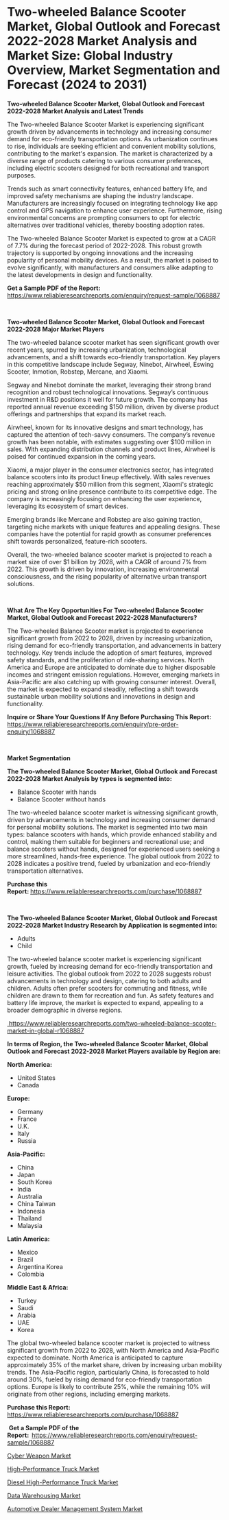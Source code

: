 <p><h1>Two-wheeled Balance Scooter Market, Global Outlook and Forecast 2022-2028 Market Analysis and Market Size: Global Industry Overview, Market Segmentation and Forecast (2024 to 2031)</h1></p><p><strong>Two-wheeled Balance Scooter Market, Global Outlook and Forecast 2022-2028 Market Analysis and Latest Trends</strong></p>
<p><p>The Two-wheeled Balance Scooter Market is experiencing significant growth driven by advancements in technology and increasing consumer demand for eco-friendly transportation options. As urbanization continues to rise, individuals are seeking efficient and convenient mobility solutions, contributing to the market's expansion. The market is characterized by a diverse range of products catering to various consumer preferences, including electric scooters designed for both recreational and transport purposes.</p><p>Trends such as smart connectivity features, enhanced battery life, and improved safety mechanisms are shaping the industry landscape. Manufacturers are increasingly focused on integrating technology like app control and GPS navigation to enhance user experience. Furthermore, rising environmental concerns are prompting consumers to opt for electric alternatives over traditional vehicles, thereby boosting adoption rates.</p><p>The Two-wheeled Balance Scooter Market is expected to grow at a CAGR of 7.7% during the forecast period of 2022-2028. This robust growth trajectory is supported by ongoing innovations and the increasing popularity of personal mobility devices. As a result, the market is poised to evolve significantly, with manufacturers and consumers alike adapting to the latest developments in design and functionality.</p></p>
<p><strong>Get a Sample PDF of the Report:&nbsp;</strong> <a href="https://www.reliableresearchreports.com/enquiry/request-sample/1068887">https://www.reliableresearchreports.com/enquiry/request-sample/1068887</a></p>
<p>&nbsp;</p>
<p><strong>Two-wheeled Balance Scooter Market, Global Outlook and Forecast 2022-2028 Major Market Players</strong></p>
<p><p>The two-wheeled balance scooter market has seen significant growth over recent years, spurred by increasing urbanization, technological advancements, and a shift towards eco-friendly transportation. Key players in this competitive landscape include Segway, Ninebot, Airwheel, Eswing Scooter, Inmotion, Robstep, Mercane, and Xiaomi.</p><p>Segway and Ninebot dominate the market, leveraging their strong brand recognition and robust technological innovations. Segway’s continuous investment in R&D positions it well for future growth. The company has reported annual revenue exceeding $150 million, driven by diverse product offerings and partnerships that expand its market reach.</p><p>Airwheel, known for its innovative designs and smart technology, has captured the attention of tech-savvy consumers. The company’s revenue growth has been notable, with estimates suggesting over $100 million in sales. With expanding distribution channels and product lines, Airwheel is poised for continued expansion in the coming years.</p><p>Xiaomi, a major player in the consumer electronics sector, has integrated balance scooters into its product lineup effectively. With sales revenues reaching approximately $50 million from this segment, Xiaomi's strategic pricing and strong online presence contribute to its competitive edge. The company is increasingly focusing on enhancing the user experience, leveraging its ecosystem of smart devices.</p><p>Emerging brands like Mercane and Robstep are also gaining traction, targeting niche markets with unique features and appealing designs. These companies have the potential for rapid growth as consumer preferences shift towards personalized, feature-rich scooters.</p><p>Overall, the two-wheeled balance scooter market is projected to reach a market size of over $1 billion by 2028, with a CAGR of around 7% from 2022. This growth is driven by innovation, increasing environmental consciousness, and the rising popularity of alternative urban transport solutions.</p></p>
<p>&nbsp;</p>
<p><strong>What Are The Key Opportunities For Two-wheeled Balance Scooter Market, Global Outlook and Forecast 2022-2028 Manufacturers?</strong></p>
<p><p>The Two-wheeled Balance Scooter market is projected to experience significant growth from 2022 to 2028, driven by increasing urbanization, rising demand for eco-friendly transportation, and advancements in battery technology. Key trends include the adoption of smart features, improved safety standards, and the proliferation of ride-sharing services. North America and Europe are anticipated to dominate due to higher disposable incomes and stringent emission regulations. However, emerging markets in Asia-Pacific are also catching up with growing consumer interest. Overall, the market is expected to expand steadily, reflecting a shift towards sustainable urban mobility solutions and innovations in design and functionality.</p></p>
<p><strong>Inquire or Share Your Questions If Any Before Purchasing This Report:</strong> <a href="https://www.reliableresearchreports.com/enquiry/pre-order-enquiry/1068887">https://www.reliableresearchreports.com/enquiry/pre-order-enquiry/1068887</a></p>
<p>&nbsp;</p>
<p><strong>Market Segmentation</strong></p>
<p><strong>The Two-wheeled Balance Scooter Market, Global Outlook and Forecast 2022-2028 Market Analysis by types is segmented into:</strong></p>
<p><ul><li>Balance Scooter with hands</li><li>Balance Scooter without hands</li></ul></p>
<p><p>The two-wheeled balance scooter market is witnessing significant growth, driven by advancements in technology and increasing consumer demand for personal mobility solutions. The market is segmented into two main types: balance scooters with hands, which provide enhanced stability and control, making them suitable for beginners and recreational use; and balance scooters without hands, designed for experienced users seeking a more streamlined, hands-free experience. The global outlook from 2022 to 2028 indicates a positive trend, fueled by urbanization and eco-friendly transportation alternatives.</p></p>
<p><strong>Purchase this Report:&nbsp;</strong><a href="https://www.reliableresearchreports.com/purchase/1068887">https://www.reliableresearchreports.com/purchase/1068887</a></p>
<p>&nbsp;</p>
<p><strong>The Two-wheeled Balance Scooter Market, Global Outlook and Forecast 2022-2028 Market Industry Research by Application is segmented into:</strong></p>
<p><ul><li>Adults</li><li>Child</li></ul></p>
<p><p>The two-wheeled balance scooter market is experiencing significant growth, fueled by increasing demand for eco-friendly transportation and leisure activities. The global outlook from 2022 to 2028 suggests robust advancements in technology and design, catering to both adults and children. Adults often prefer scooters for commuting and fitness, while children are drawn to them for recreation and fun. As safety features and battery life improve, the market is expected to expand, appealing to a broader demographic in diverse regions.</p></p>
<p><a href="https://www.reliableresearchreports.com/two-wheeled-balance-scooter-market-in-global-r1068887">&nbsp;https://www.reliableresearchreports.com/two-wheeled-balance-scooter-market-in-global-r1068887</a></p>
<p><strong>In terms of Region, the Two-wheeled Balance Scooter Market, Global Outlook and Forecast 2022-2028 Market Players available by Region are:</strong></p>
<p>
    <p> <strong> North America: </strong>
        <ul>
            <li>United States</li>
            <li>Canada</li>
        </ul>
        </p> 
    <p> <strong> Europe: </strong>
        <ul>
            <li>Germany</li>
            <li>France</li>
            <li>U.K.</li>
            <li>Italy</li>
            <li>Russia</li>
        </ul>
        </p> 
    <p> <strong> Asia-Pacific: </strong>
        <ul>
            <li>China</li>
            <li>Japan</li>
            <li>South Korea</li>
            <li>India</li>
            <li>Australia</li>
            <li>China Taiwan</li>
            <li>Indonesia</li>
            <li>Thailand</li>
            <li>Malaysia</li>
        </ul>
        </p> 
    <p> <strong> Latin America: </strong>
        <ul>
            <li>Mexico</li>
            <li>Brazil</li>
            <li>Argentina Korea</li>
            <li>Colombia</li>
        </ul>
        </p> 
    <p> <strong> Middle East & Africa: </strong>
        <ul>
            <li>Turkey</li>
            <li>Saudi</li>
            <li>Arabia</li>
            <li>UAE</li>
            <li>Korea</li>
        </ul>
    </p>
    </p>
<p><p>The global two-wheeled balance scooter market is projected to witness significant growth from 2022 to 2028, with North America and Asia-Pacific expected to dominate. North America is anticipated to capture approximately 35% of the market share, driven by increasing urban mobility trends. The Asia-Pacific region, particularly China, is forecasted to hold around 30%, fueled by rising demand for eco-friendly transportation options. Europe is likely to contribute 25%, while the remaining 10% will originate from other regions, including emerging markets.</p></p>
<p><strong>Purchase this Report: </strong><a href="https://www.reliableresearchreports.com/purchase/1068887">https://www.reliableresearchreports.com/purchase/1068887</a></p>
<p>&nbsp;<strong>Get a Sample PDF of the Report:&nbsp;&nbsp;</strong><a href="https://www.reliableresearchreports.com/enquiry/request-sample/1068887">https://www.reliableresearchreports.com/enquiry/request-sample/1068887</a></p>
<p><strong></strong></p>
<p><p><a href="https://www.linkedin.com/pulse/exploring-cyber-weapon-market-dynamics-revenue-analysis-growth-03hqc?trackingId=RaXmjXrdSVGMJoG98F4hZA%3D%3D">Cyber Weapon Market</a></p><p><a href="https://issuu.com/reportprime-2/docs/high-performance-truck-market-size-_f6232fbd6c2582">High-Performance Truck Market</a></p><p><a href="https://issuu.com/reportprime-2/docs/diesel-high-performance-truck-marke_9949bc5a868d7e">Diesel High-Performance Truck Market</a></p><p><a href="https://www.linkedin.com/pulse/global-data-warehousing-market-focus-product-type-dwdbms-end-user-yelqc?trackingId=raNCbZwkTFaa4M4kysP6ew%3D%3D">Data Warehousing Market</a></p><p><a href="https://medium.com/@anne.mitchell45476/global-automotive-dealer-management-system-market-opportunities-and-forecast-for-period-from-2024-bac639d34226">Automotive Dealer Management System Market</a></p></p>